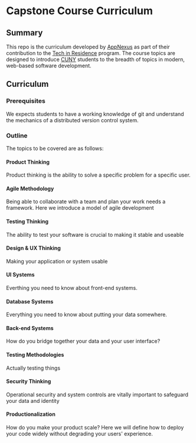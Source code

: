# Capstone Course Curriculum

## Summary

This repo is the curriculum developed by [AppNexus](https://www.appnexus.com/en) as part of their contribution to the [Tech in Residence](http://www.techtalentpipeline.nyc/tech-in-residence-corps/) program. The course topics are designed to introduce [CUNY](http://www2.cuny.edu/) students to the breadth of topics in modern, web-based software development. 

## Curriculum

### Prerequisites

We expects students to have a working knowledge of git and understand the mechanics of a distributed version control system.

### Outline

The topics to be covered are as follows:

#### Product Thinking

Product thinking is the ability to solve a specific problem for a specific user.

#### Agile Methodology

Being able to collaborate with a team and plan your work needs a framework. Here we introduce a model of agile development

#### Testing Thinking

The ability to test your software is crucial to making it stable and useable

#### Design & UX Thinking

Making your application or system usable 

#### UI Systems

Everthing you need to know about front-end systems.

#### Database Systems

Everything you need to know about putting your data somewhere.

#### Back-end Systems

How do you bridge together your data and your user interface?

#### Testing Methodologies

Actually testing things

#### Security Thinking

Operational security and system controls are vitally important to safeguard your data and identity

#### Productionalization

How do you make your product scale? Here we will define how to deploy your code widely without degrading your users' experience.